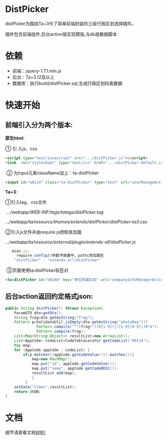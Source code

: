 # DistPicker


distPicker为围绕Ta+3作了简单前端封装的三级行政区划选择插件。  

插件包含前端组件,后台action层实现模版,与db层数据脚本

# 依赖

* 前端：jquery-1.7.1.min.js
* 后台：Ta+3.12及以上
* 数据库：执行build/distPicker.sql,生成行政区划码表数据

# 快速开始

## 前端引入分为两个版本:

**原生html**:

   ① 引 入js、css
```html
<script type="text/javascript" src=".../distPicker.js"></script>
<link  rel="stylesheet" type="text/css" href=".../distPicker-default.css">
```
​                ② 为input元素className加上：ta-distPicker
```html
<input id="a0114" class="ta-distPicker" type="text" url="userManageAction!distPicker.do" panelwidth="100%" panelheight="200px"/>
```



**Ta+3**:

   ①引入tag、css文件

   ​    *.../webapp/WEB-INF/tags/tatags/distPicker.tag*

   ​    *.../webapp/ta/resource/themes/extends/distPicker/distPicker-ta3.css*

   ②引入js文件并由require.js控制其加载

   ​    *.../webapp/ta/resource/external/plugin/extends-all/distPicker.js*

```javascript
   mian.js:
     require.config()参数字面量中，paths添加属性
   	"distPicker" : "extends-all/distPicker"
```
​                 ③页面使用ta:distPicker标签对

```html
<ta:distPicker id="b0140" key="单位所属区划" url="companyInfoManagerAction!distPicker.do" />
```



## 后台action返回约定格式json:

```java
public String distPicker() throws Exception{
    ParamDTO dto=getDto();
    String frag=dto.getAsString("frag");
    Pattern p=ValidateUtil.isEmpty(dto.getAsString("wholeReg"))?
              Pattern.compile("^"+frag+"((0[1-9])|([1-9][0-9]))0*$"):
              Pattern.compile(frag);  
    List<Map<String,Object>> resultList=new ArrayList();
    List<AppCode> codeList=CodeTableLocator.getCodeList("A0114");
    Map map;
    for (AppCode appCode : codeList) {
        if(p.matcher((appCode.getCodeValue())).matches()){
            map=new HashMap();
            map.put("id", appCode.getCodeValue());
            map.put("name", appCode.getCodeDESC());
            resultList.add(map);
            }
         }
    setData("items",resultList);
    return JSON;
}
```

# 文档
细节请查看文档[WIKI](wiki)
